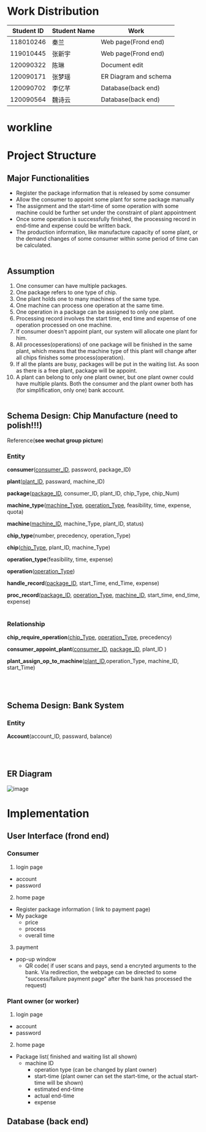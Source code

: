 # Work Distribution

| Student ID | Student Name | Work                      |
| ---------- | ------------ | ------------------------- |
| 118010246  | 秦兰          | Web page(Frond end)       |       
| 119010445  | 张新宇        | Web page(Frond end)       |
| 120090322  | 陈琳          | Document edit             |
| 120090171  | 张梦瑶        | ER Diagram and schema     |
| 120090702  | 李亿芊        | Database(back end)        |
| 120090564  | 魏诗云        | Database(back end)        |

# workline

# Project Structure
## Major Functionalities
- Register the package information that is released by some consumer
- Allow the consumer to appoint some plant for some package manually
- The assignment and the start-time of some operation with some machine could be further set under the constraint of plant appointment
- Once some operation is successfully finished, the processing record in end-time and expense could be written back.
- The production information, like manufacture capacity of some plant, or the demand changes of some consumer within some period of time can be calculated.
<br></br>

## Assumption

1. One consumer can have multiple packages.
2. One package refers to one type of chip. 
3. One plant holds one to many machines of the same type.
4. One machine can process one operation at the same time.
5. One operation in a package can be assigned to only one plant.
6. Processing record involves the start time, end time and expense of one operation processed on one machine.
7. If consumer doesn't appoint plant, our system will allocate one plant for him.
8. All processes(operations) of one package will be finished in the same plant, which means that the machine type of this plant will change after all chips finishes some process(operation).
9. If all the plants are busy, packages will be put in the waiting list. As soon as there is a free plant, package will be appoint.
10.  A plant can belong to only one plant owner, but one plant owner could have multiple plants. Both the consumer and the plant owner both has (for simplification, only one) bank account.
<br></br>

## Schema Design: Chip Manufacture (__need to polish!!!__)

Reference(__see wechat group picture__)



### Entity

__consumer__(<u>consumer_ID</u>, password, package_ID)

__plant__(<u>plant_ID</u>, passward, machine_ID)

__package__(<u>package_ID</u>, consumer_ID, plant_ID, chip_Type, chip_Num)

__machine_type__(<u>machine_Type</u>, <u>operation_Type</u>, feasibility, time, expense, quota)

__machine__(<u>machine_ID</u>, machine_Type, plant_ID, status)

__chip_type__(number, precedency, operation_Type)

__chip__(<u>chip_Type</u>, plant_ID, machine_Type)

__operation_type__(feasibility, time, expense)

__operation__(<u>operation_Type</u>)

__handle_record__(<u>package_ID</u>, start_Time, end_Time, expense)

__proc_record__(<u>package_ID</u>, <u>operation_Type</u>, <u>machine_ID</u>, start_time, end_time, expense)
<br></br>



### Relationship

__chip_require_operation__(<u>chip_Type</u>, <u>operation_Type</u>, precedency)

__consumer_appoint_plant__(<u>consumer_ID</u>, <u>package_ID</u>, plant_ID )

__plant_assign_op_to_machine__(<u>plant_ID</u>,operation_Type, machine_ID, start_Time)

<br></br>

## Schema Design: Bank System

### Entity

__Account__(account_ID, passward, balance)




<br></br>

## ER Diagram
![image](https://user-images.githubusercontent.com/83419532/204967932-d6405bfc-a35a-4663-a913-5ef5928cd434.png)


# Implementation

## User Interface (frond end)

### Consumer
1. login page
- account
- password
2. home page
- Register package information ( link to payment page)
- My package
    - price
    - process
    - overall time
3. payment
- pop-up window
    - QR code( if user scans and pays, send a encryted arguments to the bank. Via redirection, the webpage can be directed to some "success/failure payment page" after the bank has processed the request)
    

### Plant owner (or worker)
1. login page
- account
- password
2. home page
- Package list( finished and waiting list all shown)
    - machine ID
        - operation type (can be changed by plant owner)
        - start-time (plant owner can set the start-time, or the actual start-time will be shown)
        - estimated end-time
        - actual end-time
        - expense
    


## Database (back end)


